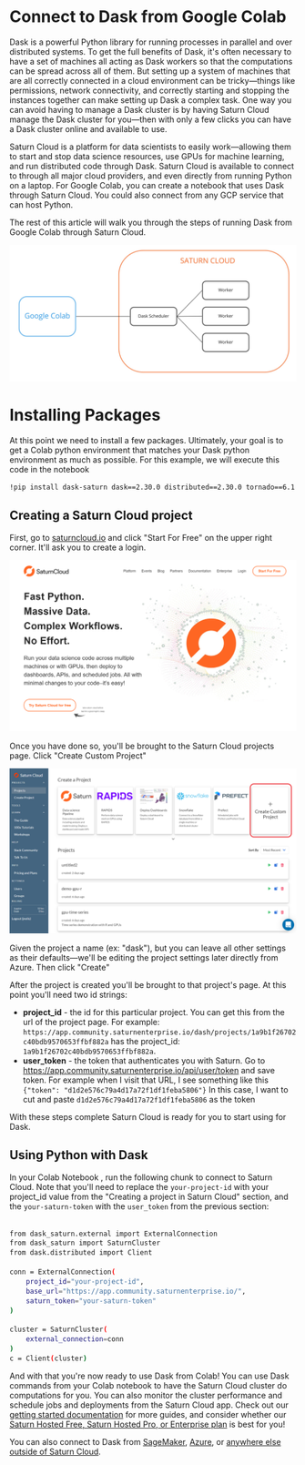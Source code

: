# Connect to Dask from Google Colab

Dask is a powerful Python library for running processes in parallel and over distributed systems. To get the full benefits of Dask, it's often necessary to have a set of machines all acting as Dask workers so that the computations can be spread across all of them. But setting up a system of machines that are all correctly connected in a cloud environment can be tricky—things like permissions, network connectivity, and correctly starting and stopping the instances together can make setting up Dask a complex task. One way you can avoid having to manage a Dask cluster is by having Saturn Cloud manage the Dask cluster for you—then with only a few clicks you can have a Dask cluster online and available to use.

Saturn Cloud is a platform for data scientists to easily work—allowing them to start and stop data science resources, use GPUs for machine learning, and run distributed code through Dask. Saturn Cloud is available to connect to through all major cloud providers, and even directly from running Python on a laptop. For Google Colab, you can create a notebook that uses Dask through Saturn Cloud. You could also connect from any GCP service that can host Python.

The rest of this article will walk you through the steps of running Dask from Google Colab through Saturn Cloud.

<img src="/images/docs/colab_00.jpg" alt-text="Using Saturn cloud from Google Colab" class="doc-image">

# Installing Packages

At this point we need to install a few packages. Ultimately, your goal is to get a Colab python environment that matches your Dask python environment as much as possible.  For this example, we will execute this code in the notebook

```bash
!pip install dask-saturn dask==2.30.0 distributed==2.30.0 tornado==6.1 numpy==1.20
```

## Creating a Saturn Cloud project

First, go to [saturncloud.io](https://saturncloud.io) and click "Start For Free" on the upper right corner. It'll ask you to create a login.

<img src="/images/docs/colab_01.png" alt-text="Saturn Cloud homepage" class="doc-image">

Once you have done so, you'll be brought to the Saturn Cloud projects page. Click "Create Custom Project"

<img src="/images/docs/colab_02.png" alt-text="Create Saturn Cloud project" class="doc-image">

Given the project a name (ex: "dask"), but you can leave all other settings as their defaults—we'll be editing the project settings later directly from Azure. Then click "Create"

After the project is created you'll be brought to that project's page. At this point you'll need two id strings:

- **project_id** - the id for this particular project. You can get this from the url of the project page. For example: `https://app.community.saturnenterprise.io/dash/projects/1a9b1f26702c40bdb9570653ffbf882a` has the project_id: `1a9b1f26702c40bdb9570653ffbf882a`.
- **user_token** - the token that authenticates you with Saturn. Go to  <a href="https://app.community.saturnenterprise.io/api/user/token" target='_blank' rel='noopener'>https://app.community.saturnenterprise.io/api/user/token</a> and save token.  For example when I visit that URL, I see something like this `{"token": "d1d2e576c79a4d17a72f1df1feba5806"}` In this case, I want to cut and paste `d1d2e576c79a4d17a72f1df1feba5806` as the token

With these steps complete Saturn Cloud is ready for you to start using for Dask.

## Using Python with Dask

In your Colab Notebook , run the following chunk to connect to Saturn Cloud. Note that you'll need to replace the `your-project-id` with your project_id value from the "Creating a project in Saturn Cloud" section, and the `your-saturn-token` with the `user_token` from the previous section:

```bash

from dask_saturn.external import ExternalConnection
from dask_saturn import SaturnCluster
from dask.distributed import Client

conn = ExternalConnection(
    project_id="your-project-id",
    base_url="https://app.community.saturnenterprise.io/",
    saturn_token="your-saturn-token"
)

cluster = SaturnCluster(
    external_connection=conn
)
c = Client(cluster)

```

And with that you're now ready to use Dask from Colab! You can use Dask commands from your Colab notebook to have the Saturn Cloud cluster do computations for you. You can also monitor the cluster performance and schedule jobs and deployments from the Saturn Cloud app. Check out our [getting started documentation](<docs/Reference/ip_allow.md>) for more guides, and consider whether our [Saturn Hosted Free, Saturn Hosted Pro, or Enterprise plan](/docs) is best for you!

You can also connect to Dask from [SageMaker](<docs/Using Saturn Cloud/External Connect/sagemaker_external_connect.md>), [Azure](<docs/Using Saturn Cloud/External Connect/azure_external_connect.md>), or [anywhere else outside of Saturn Cloud](<docs/Using Saturn Cloud/External Connect/azure_external_connect.md>).
